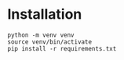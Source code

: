 # Installation
    python -m venv venv
    source venv/bin/activate
    pip install -r requirements.txt

